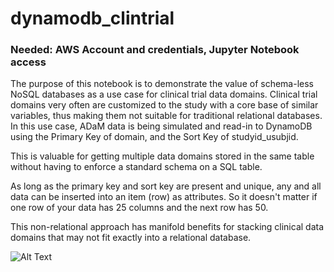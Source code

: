 # dynamodb_clintrial

### Needed: AWS Account and credentials, Jupyter Notebook access

The purpose of this notebook is to demonstrate the value of schema-less NoSQL databases as a use case for clinical trial data domains. 
Clinical trial domains very often are customized to the study with a core base of similar variables, thus making them not suitable for traditional relational databases. 
In this use case, ADaM data is being simulated and read-in to DynamoDB using the Primary Key of domain, and the Sort Key of studyid_usubjid. 

This is valuable for getting multiple data domains stored in the same table without having to enforce a standard schema on a SQL table.

As long as the primary key and sort key are present and unique, any and all data can be inserted into an item (row) as attributes. So it doesn't matter if one row of your data has 25 columns and the next row has 50. 

This non-relational approach has manifold benefits for stacking clinical data domains that may not fit exactly into a relational database. 



![Alt Text](https://i.imgur.com/KSAYqOg.gif)
